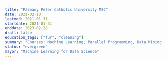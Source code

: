 ```yaml
---
title: "Pázmány Péter Catholic University MSC"
date: 2021-02-10
lastmod: 2021-01-31
startdate: 2021-01-31
enddate: 2023-02-28
draft: false
education_tags: ["fur", "cleaning"]
summary: "Courses: Machine Learning, Parallel Programming, Data Mining and Machine Learning, Web Mining, Parameter Estimation, Introduction to Start-up Innovation, Personal Identification, Multimodal Sensor Fusion, Parameter Estimation, Basic Image Processing, Tools of Language Technology"
status: "evergreen"
mayor: "Machine Learning for Data Science" 
---
```

